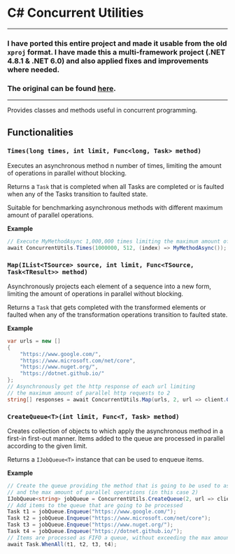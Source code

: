 # C# Concurrent Utilities

---

### I have ported this entire project and made it usable from the old `xproj` format. I have made this a multi-framework project (.NET 4.8.1 & .NET 6.0) and also applied fixes and improvements where needed.
### The original can be found [here](https://github.com/jorgebay/concurrent-utils).

---

Provides classes and methods useful in concurrent programming.

## Functionalities

### `Times(long times, int limit, Func<long, Task> method)`

Executes an asynchronous method n number of times, limiting the amount of operations in parallel without blocking.

Returns a `Task` that is completed when all Tasks are completed or is faulted when any of the Tasks transition to
faulted state.

Suitable for benchmarking asynchronous methods with different maximum amount of parallel operations.

**Example**

```csharp
// Execute MyMethodAsync 1,000,000 times limiting the maximum amount of parallel async operations to 512
await ConcurrentUtils.Times(1000000, 512, (index) => MyMethodAsync());
```

### `Map(IList<TSource> source, int limit, Func<TSource, Task<TResult>> method)`

Asynchronously projects each element of a sequence into a new form, limiting the amount of operations in parallel
without blocking.

Returns a `Task` that gets completed with the transformed elements or faulted when any of the transformation
operations transition to faulted state.

**Example** 

```csharp
var urls = new []
{
    "https://www.google.com/",
    "https://www.microsoft.com/net/core",
    "https://www.nuget.org/",
    "https://dotnet.github.io/"
};
// Asynchronously get the http response of each url limiting
// the maximum amount of parallel http requests to 2
string[] responses = await ConcurrentUtils.Map(urls, 2, url => client.GetStringAsync(url));
```

### `CreateQueue<T>(int limit, Func<T, Task> method)`

Creates collection of objects to which apply the asynchronous method in a first-in first-out manner. Items added to
the queue are processed in parallel according to the given limit.

Returns a `IJobQueue<T>` instance that can be used to enqueue items.

**Example** 

```csharp
// Create the queue providing the method that is going to be used to asynchronously process each item
// and the max amount of parallel operations (in this case 2)
IJobQueue<string> jobQueue = ConcurrentUtils.CreateQueue(2, url => client.GetStringAsync(url));
// Add items to the queue that are going to be processed
Task t1 = jobQueue.Enqueue("https://www.google.com/");
Task t2 = jobQueue.Enqueue("https://www.microsoft.com/net/core");
Task t3 = jobQueue.Enqueue("https://www.nuget.org/");
Task t4 = jobQueue.Enqueue("https://dotnet.github.io/");
// Items are processed as FIFO a queue, without exceeding the max amount of parallel operations limit
await Task.WhenAll(t1, t2, t3, t4);
```

